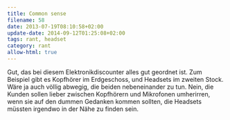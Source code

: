 ```yaml
---
title: Common sense
filename: 58
date: 2013-07-19T08:10:58+02:00
update-date: 2014-09-12T01:25:08+02:00
tags: rant, headset
category: rant
allow-html: true
---
```


<p>Gut, das bei diesem Elektronikdiscounter alles gut geordnet ist. Zum Beispiel gibt es Kopfhörer im Erdgeschoss, und Headsets im zweiten Stock. Wäre ja auch völlig abwegig, die beiden nebeneinander zu tun. Nein, die Kunden sollen lieber zwischen Kopfhörern und Mikrofonen umherirren, wenn sie auf den dummen Gedanken kommen sollten, die Headsets müssten irgendwo in der Nähe zu finden sein.</p>


